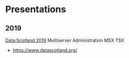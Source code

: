 # Presentations
## 2019 
[Data:Scotland 2019](DataScotland2019) Multiserver Administration MSX TSX
* https://www.datascotland.org/
